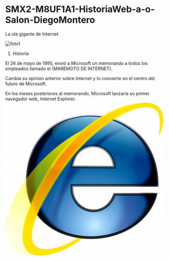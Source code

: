 # SMX2-M8UF1A1-HistoriaWeb-a-o-Salon-DiegoMontero

La ola gigante de Internet

![foto1](https://dplnews.com/25-anos-del-dia-que-bill-gates-se-subio-a-la-ola-de-internet/#:~:text=Pero%20desde%20la%20cresta%20de%20esa%20ola,%20Gates)

1. Historia

El 26 de mayo de 1995, envió a Microsoft un memorando a todos los empleados llamado el (MAREMOTO DE INTERNET).

Cambia su opinión anterior sobre Internet y lo convierte en el centro del futuro de Microsoft. 

En los meses posteriores al memorando, Microsoft lanzaría su primer navegador web, Internet Explorer.
![f.jpg](https://github.com/DiegooMonteroo/SMX2-M8UF1A1-HistoriaWeb-a-o-Salon-DiegoMontero/blob/main/f.jpg)